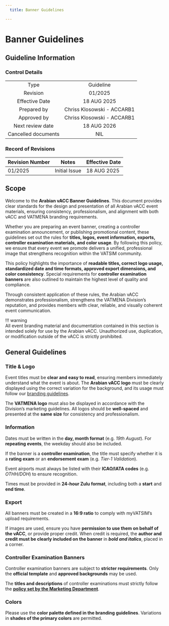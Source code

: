 ```yaml
---
  title: Banner Guidelines

---
```

# Banner Guidelines
## Guideline Information
### Control Details
|                     |                            |
|:-------------------:|:--------------------------:|
|         Type        |           Guideline        |
|       Revision      |           01/2025          |
|    Effective Date   |         18 AUG 2025        |
|     Prepared by     | Chriss Klosowski - ACCARB1 |
|     Approved by     | Chriss Klosowski - ACCARB1 |
|   Next review date  |         18 AUG 2026        |
| Cancelled documents |             NIL            |

### Record of Revisions
<table><thead>
  <tr>
    <th>Revision Number</th>
    <th>Notes</th>
    <th>Effective Date</th>
  </tr></thead>
<tbody>
  <tr>
    <td>01/2025</td>
    <td>Initial Issue</td>
    <td>18 AUG 2025</td>
  </tr>
</tbody></table>

## Scope
Welcome to the **Arabian vACC Banner Guidelines**. This document provides clear standards for the design and presentation of all Arabian vACC event materials, ensuring consistency, professionalism, and alignment with both vACC and VATMENA branding requirements.  

Whether you are preparing an event banner, creating a controller examination announcement, or publishing promotional content, these guidelines set out the rules for **titles, logos, event information, exports, controller examination materials, and color usage**. By following this policy, we ensure that every event we promote delivers a unified, professional image that strengthens recognition within the VATSIM community.  

This policy highlights the importance of **readable titles, correct logo usage, standardized date and time formats, approved export dimensions, and color consistency**. Special requirements for **controller examination banners** are also outlined to maintain the highest level of quality and compliance.  

Through consistent application of these rules, the Arabian vACC demonstrates professionalism, strengthens the VATMENA Division’s reputation, and provides members with clear, reliable, and visually coherent event communication.  

!!! warning  
    All event branding material and documentation contained in this section is intended solely for use by the Arabian vACC. Unauthorized use, duplication, or modification outside of the vACC is strictly prohibited.  

## General Guidelines
### Title & Logo
Event titles must be **clear and easy to read**, ensuring members immediately understand what the event is about. The **Arabian vACC logo** must be clearly displayed using the correct variation for the background, and its usage must follow our [branding guidelines](https://library.arabian-vacc.com/vacc_documents/marketing/branding/).  

The **VATMENA logo** must also be displayed in accordance with the Division’s marketing guidelines. All logos should be **well-spaced** and presented at the **same size** for consistency and professionalism.

### Information
Dates must be written in the **day, month format** (e.g. *19th August*). For **repeating events**, the weekday should also be included.  

If the banner is a **controller examination**, the title must specify whether it is a **rating exam** or an **endorsement exam** (e.g. *Tier-1 Validation*).  

Event airports must always be listed with their **ICAO/IATA codes** (e.g. *OTHH/DOH*) to ensure recognition.  

Times must be provided in **24-hour Zulu format**, including both a **start** and **end time**.

### Export
All banners must be created in a **16:9 ratio** to comply with myVATSIM’s upload requirements.  

If images are used, ensure you have **permission to use them on behalf of the vACC**, or provide proper credit. When credit is required, the **author and credit must be clearly included on the banner** in ***bold and italics***, placed in a corner.

### Controller Examination Banners
Controller examination banners are subject to **stricter requirements**. Only the **official template** and **approved backgrounds** may be used.  

The **titles and descriptions** of controller examinations must strictly follow the [**policy set by the Marketing Department**]().

### Colors
Please use the **color palette defined in the branding guidelines**. Variations in **shades of the primary colors** are permitted.